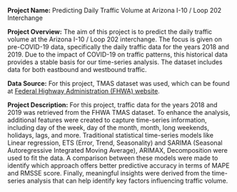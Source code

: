 **Project Name:** Predicting Daily Traffic Volume at Arizona I-10 / Loop 202 Interchange

**Project Overview:**
The aim of this project is to predict the daily traffic volume at the Arizona I-10 / Loop 202 interchange. The focus is given on pre-COVID-19 data, specifically the daily traffic data for the years 2018 and 2019. Due to the impact of COVID-19 on traffic patterns, this historical data provides a stable basis for our time-series analysis. The dataset includes data for both eastbound and westbound traffic.

**Data Source:**
For this project, TMAS dataset was used, which can be found at [Federal Highway Administration (FHWA) website](https://www.fhwa.dot.gov/policyinformation/tables/tmasdata/).

**Project Description:**
For this project, traffic data for the years 2018 and 2019 was retrieved from the FHWA TMAS dataset. To enhance the analysis, additional features were created to capture time-series information, including day of the week, day of the month, month, long weekends, holidays, lags, and more. Traditional statistical time-series models like Linear regression, ETS (Error, Trend, Seasonality) and SARIMA (Seasonal Autoregressive Integrated Moving Average), ARIMAX, Decomposition were used to fit the data. A comparison between these models were made to identify which approach offers better predictive accuracy in terms of MAPE and RMSSE score. Finally, meaningful insights were derived from the time-series analysis that can help identify key factors influencing traffic volume.
